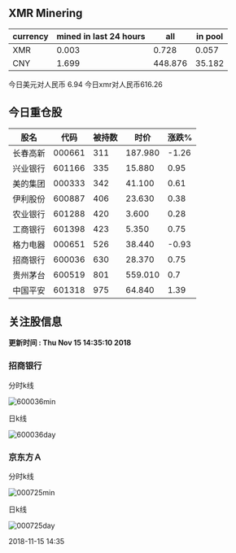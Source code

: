## XMR Minering

|currency|mined in last 24 hours|all|in pool|
|---|---|---|---|
|XMR|0.003|0.728|0.057|
|CNY|1.699|448.876|35.182|

今日美元对人民币 6.94	今日xmr对人民币616.26


## 今日重仓股 

|股名|代码|被持数|时价|涨跌%|
|---|---|---|---|---|
|长春高新|000661|311|187.980|-1.26|
|兴业银行|601166|335|15.880|0.95|
|美的集团|000333|342|41.100|0.61|
|伊利股份|600887|406|23.630|0.38|
|农业银行|601288|420|3.600|0.28|
|工商银行|601398|423|5.350|0.75|
|格力电器|000651|526|38.440|-0.93|
|招商银行|600036|630|28.370|0.75|
|贵州茅台|600519|801|559.010|0.7|
|中国平安|601318|975|64.840|1.39|

## 关注股信息
**更新时间 : Thu Nov 15 14:35:10 2018**
### 招商银行 
分时k线

![600036min](http://image.sinajs.cn/newchart/min/n/sh600036.gif)

日k线

![600036day](http://image.sinajs.cn/newchart/daily/n/sh600036.gif)

### 京东方Ａ 
分时k线

![000725min](http://image.sinajs.cn/newchart/min/n/sz000725.gif)

日k线

![000725day](http://image.sinajs.cn/newchart/daily/n/sz000725.gif)

2018-11-15 14:35